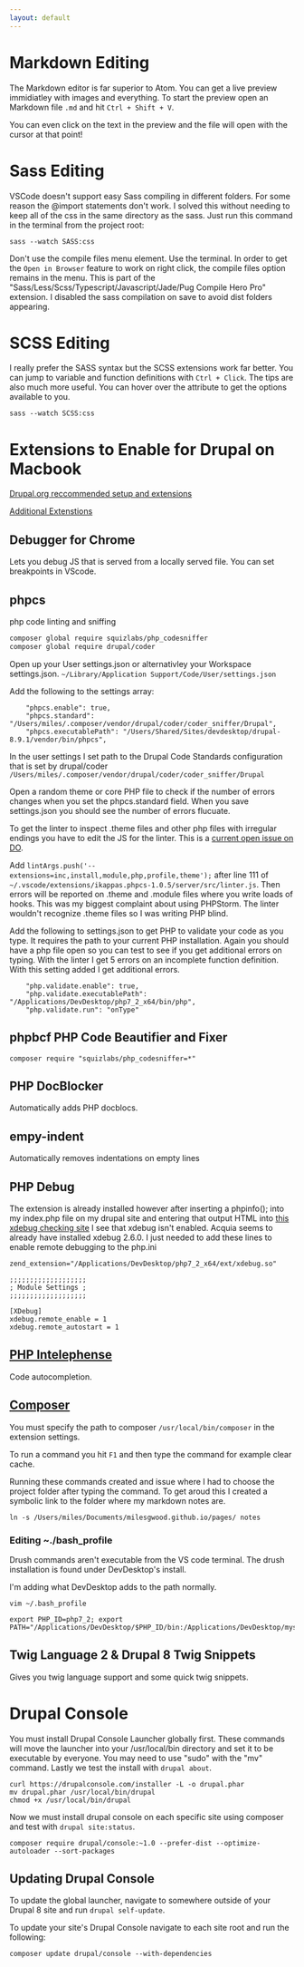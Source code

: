 ```yaml
---
layout: default
---
```


# Markdown Editing

The Markdown editor is far superior to Atom. You can get a live preview immidiatley with images and everything. To start the preview open an Markdown file `.md` and hit `Ctrl + Shift + V`.

You can even click on the text in the preview and the file will open with the cursor at that point!

# Sass Editing

VSCode doesn't support easy Sass compiling in different folders. For some reason the @import statements don't work. I solved this without needing to keep all of the css in the same directory as the sass. Just run this command in the terminal from the project root:

```
sass --watch SASS:css
```

Don't use the compile files menu element. Use the terminal. In order to get the `Open in Browser` feature to work on right click, the compile files option remains in the menu. This is part of the "Sass/Less/Scss/Typescript/Javascript/Jade/Pug Compile Hero Pro" extension. I disabled the sass compilation on save to avoid dist folders appearing.

# SCSS Editing

I really prefer the SASS syntax but the SCSS extensions work far better. You can jump to variable and function definitions with `Ctrl + Click`. The tips are also much more useful. You can hover over the attribute to get the options available to you.

```
sass --watch SCSS:css
```

# Extensions to Enable for Drupal on Macbook

[Drupal.org reccommended setup and extensions](https://www.drupal.org/docs/develop/development-tools/configuring-visual-studio-code)

[Additional Extenstions](https://github.com/viatsko/awesome-vscode)

## Debugger for Chrome

Lets you debug JS that is served from a locally served file. You can set breakpoints in VScode.

## phpcs

php code linting and sniffing

```bash
composer global require squizlabs/php_codesniffer
composer global require drupal/coder
```

Open up your User settings.json or alternativley your Workspace settings.json.
`~/Library/Application Support/Code/User/settings.json`

Add the following to the settings array:

```
    "phpcs.enable": true,
    "phpcs.standard": "/Users/miles/.composer/vendor/drupal/coder/coder_sniffer/Drupal",
    "phpcs.executablePath": "/Users/Shared/Sites/devdesktop/drupal-8.9.1/vendor/bin/phpcs",
```

In the user settings I set path to the Drupal Code Standards configuration that is set by drupal/coder `/Users/miles/.composer/vendor/drupal/coder/coder_sniffer/Drupal`

Open a random theme or core PHP file to check if the number of errors changes when you set the phpcs.standard field. When you save settings.json you should see the number of errors flucuate.

To get the linter to inspect .theme files and other php files with irregular endings you have to edit the JS for the linter. This is a [current open issue on DO](https://github.com/ikappas/vscode-phpcs/issues/159).

Add `lintArgs.push('--extensions=inc,install,module,php,profile,theme');` after line 111 of `~/.vscode/extensions/ikappas.phpcs-1.0.5/server/src/linter.js`. Then errors will be reported on .theme and .module files where you write loads of hooks. This was my biggest complaint about using PHPStorm. The linter wouldn't recognize .theme files so I was writing PHP blind.

Add the following to settings.json to get PHP to validate your code as you type. It requires the path to your current PHP installation. Again you should have a php file open so you can test to see if you get additional errors on typing. With the linter I get 5 errors on an incomplete function definition. With this setting added I get additional errors.

```
    "php.validate.enable": true,
    "php.validate.executablePath": "/Applications/DevDesktop/php7_2_x64/bin/php",
    "php.validate.run": "onType"
```



## phpbcf PHP Code Beautifier and Fixer

```
composer require "squizlabs/php_codesniffer=*"
```

## PHP DocBlocker

Automatically adds PHP docblocs.

## empy-indent

Automatically removes indentations on empty lines

## PHP Debug

The extension is already installed however after inserting a phpinfo(); into my index.php file on my drupal site and entering that output HTML into [this xdebug checking site](https://xdebug.org/wizard.php) I see that xdebug isn't enabled. Acquia seems to already have installed xdebug 2.6.0. I just needed to add these lines to enable remote debugging to the php.ini

```
zend_extension="/Applications/DevDesktop/php7_2_x64/ext/xdebug.so"

;;;;;;;;;;;;;;;;;;;
; Module Settings ;
;;;;;;;;;;;;;;;;;;;

[XDebug]
xdebug.remote_enable = 1
xdebug.remote_autostart = 1
```

## [PHP Intelephense](https://marketplace.visualstudio.com/items?itemName=bmewburn.vscode-intelephense-client)

Code autocompletion.

## [Composer](https://marketplace.visualstudio.com/items?itemName=ikappas.composer)

You must specify the path to composer `/usr/local/bin/composer` in the extension settings.

To run a command you hit `F1` and then type the command for example clear cache.

Running these commands created and issue where I had to choose the project folder after typing the command. To get aroud this I created a symbolic link to the folder where my markdown notes are.

```ln -s /Users/miles/Documents/milesgwood.github.io/pages/ notes```

### Editing ~./bash_profile

Drush commands aren't executable from the VS code terminal. The drush installation is found under DevDesktop's install.

I'm adding what DevDesktop adds to the path normally.

```
vim ~/.bash_profile

export PHP_ID=php7_2; export PATH="/Applications/DevDesktop/$PHP_ID/bin:/Applications/DevDesktop/mysql/bin:/Applications/DevDesktop/tools:$PATH"
```

## Twig Language 2 & Drupal 8 Twig Snippets

Gives you twig language support and some quick twig snippets.

# Drupal Console

You must install Drupal Console Launcher globally first. These commands will move the launcher into your /usr/local/bin directory and set it to be executable by everyone. You may need to use "sudo" with the "mv" command. Lastly we test the install with `drupal about`.
```
curl https://drupalconsole.com/installer -L -o drupal.phar
mv drupal.phar /usr/local/bin/drupal
chmod +x /usr/local/bin/drupal
```

Now we must install drupal console on each specific site using composer and test with `drupal site:status`.

```
composer require drupal/console:~1.0 --prefer-dist --optimize-autoloader --sort-packages
```

## Updating Drupal Console

To update the global launcher, navigate to somewhere outside of your Drupal 8 site and run `drupal self-update`.

To update your site's Drupal Console navigate to each site root and run the following:

```
composer update drupal/console --with-dependencies
```
